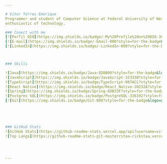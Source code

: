 ```yaml
---

# Vitor Torres Emerique
Programmer and student of Computer Science at Federal University of Western Pará, 
enthusiastic of technology.

### Conect with me
[![Perfil DIO](https://img.shields.io/badge/-My%20Profile%20on%20DIO-30A3DC?style=for-the-badge)](https://www.dio.me/users/vitort_emerique)
[![E-mail](https://img.shields.io/badge/-Email-000?style=for-the-badge&logo=microsoft-outlook&logoColor=E94D5F)](mailto:vitort.emerique@hotmail.com)
[![LinkedIn](https://img.shields.io/badge/-LinkedIn-000?style=for-the-badge&logo=linkedin&logoColor=30A3DC)](https://www.linkedin.com/in/vitor-emerique-bba8551a3/)



### Skills

![Java](https://img.shields.io/badge/Java-ED8B00?style=for-the-badge&logo=openjdk&logoColor=white)
![JavaScript](https://img.shields.io/badge/JavaScript-323330?style=for-the-badge&logo=javascript&logoColor=white)
![TypeScript](https://img.shields.io/badge/TypeScript-007ACC?style=for-the-badge&logo=typescript&logoColor=white)
![React Native](https://img.shields.io/badge/React_Native-20232A?style=for-the-badge&logo=react&logoColor=61DAFB)
![Spring](https://img.shields.io/badge/Spring-6DB33F?style=for-the-badge&logo=spring&logoColor=white)
![Postgres SQL](https://img.shields.io/badge/PostgreSQL-316192?style=for-the-badge&logo=postgresql&logoColor=white)
[![Git](https://img.shields.io/badge/Git-000?style=for-the-badge&logo=git&logoColor=white)](https://git-scm.com/doc) 





### GitHub Stats
![GitHub Stats](https://github-readme-stats.vercel.app/api?username=vitoremerique&theme=transparent&bg_color=000&border_color=30A3DC&show_icons=true&icon_color=30A3DC&title_color=E94D5F&text_color=FFF)
![Top Langs](https://github-readme-stats-git-masterrstaa-rickstaa.vercel.app/api/top-langs/?username=vitoremerique&layout=compact&bg_color=000&border_color=30A3DC&title_color=E94D5F&text_color=FFF)




---
```


